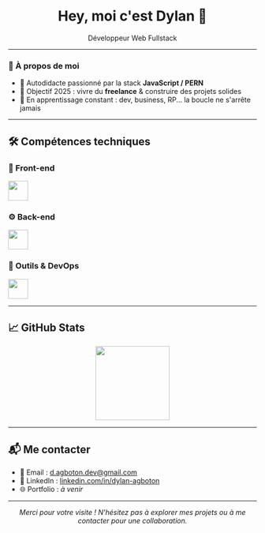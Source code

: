 <h1 align="center">Hey, moi c'est Dylan 👋</h1>

<p align="center">
  Développeur Web Fullstack 
</p>

---

### 🚀 À propos de moi

- 🔧 Autodidacte passionné par la stack **JavaScript / PERN**
- 🎯 Objectif 2025 : vivre du **freelance** & construire des projets solides
- 🧠 En apprentissage constant : dev, business, RP... la boucle ne s'arrête jamais


---

## 🛠️ Compétences techniques

### 🎨 Front-end
<p align="left">
  <img src="https://skillicons.dev/icons?i=html,css,js,ts,react,redux,sass,bootstrap" height="40"/>
</p>

### ⚙️ Back-end
<p align="left">
  <img src="https://skillicons.dev/icons?i=nodejs,express,postgres,sequelize,mongodb" height="40"/>
</p>

### 🧰 Outils & DevOps
<p align="left">
  <img src="https://skillicons.dev/icons?i=docker,git,github,vscode,linux,firebase,npm,yarn" height="40"/>
</p>

---

## 📈 GitHub Stats

<p align="center">
  <img src="https://github-readme-stats.vercel.app/api/top-langs?username=AtticaWebDev&layout=compact&card_width=320&langs_count=5&theme=dracula&hide_border=false" height="150"/>
</p>

---

## 📬 Me contacter

- 📧 Email : d.agboton.dev@gmail.com  
- 💼 LinkedIn : [linkedin.com/in/dylan-agboton](https://www.linkedin.com/in/dylan-agboton)  
- 🌐 Portfolio : *à venir*

---

<p align="center"><em>Merci pour votre visite ! N'hésitez pas à explorer mes projets ou à me contacter pour une collaboration.</em></p>
